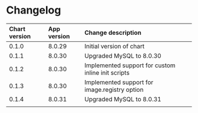 # Changelog

| Chart version | App version | Change description |
| :------------ | :---------- | :----------------- |
| 0.1.0 | 8.0.29 | Initial version of chart |
| 0.1.1 | 8.0.30 | Upgraded MySQL to 8.0.30 |
| 0.1.2 | 8.0.30 | Implemented support for custom inline init scripts |
| 0.1.3 | 8.0.30 | Implemented support for image.registry option |
| 0.1.4 | 8.0.31 | Upgraded MySQL to 8.0.31 |
| | | |
